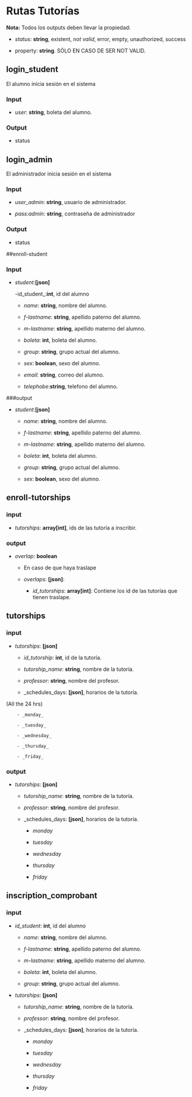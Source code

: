 # Rutas Tutorías
**Nota:** Todos los outputs deben llevar la propiedad:
 - _status_: **string**, existent, _not valid_, error, empty, unauthorized, success
 - property: **string**. SÓLO EN CASO DE SER NOT VALID.

## login_student
El alumno inicia sesión en el sistema
### Input
- _user_: **string**, boleta del alumno.
 ### Output
- status

## login_admin
El administrador inicia sesión en el sistema
### Input
- _user_admin_: **string**, usuario de administrador.
- _pass:admin_: **string**, contraseña de administrador
 ### Output
- status


##enroll-student
### Input
- _student_:**[json]**
	-id_student_:**int**, id del alumno
    - _name_: **string**, nombre del alumno.
	- _f-lastname_: **string**, apellido paterno del alumno.
	- _m-lastname_: **string**, apellido materno del alumno.
    - _boleta_: **int**, boleta del alumno.
    - _group_: **string**, grupo actual del alumno.
    - _sex_: **boolean**, sexo del alumno.
    - _email_: **string**, correo del alumno.
    - _telephobe_:**string**, telefono del alumno.

###output
- _student_:**[json]**
    - _name_: **string**, nombre del alumno.
	- _f-lastname_: **string**, apellido paterno del alumno.
	- _m-lastname_: **string**, apellido materno del alumno.
    - _boleta_: **int**, boleta del alumno.
    - _group_: **string**, grupo actual del alumno.
    - _sex_: **boolean**, sexo del alumno.

## enroll-tutorships
### input
- _tutorships_: **array[int]**, ids de las tutoría a inscribir.

### output
- _overlap_: **boolean**
	- En caso de que haya traslape
	- _overlaps_: **[json]**:
		- _id_tutorships_: **array[int]**: Contiene los id de las tutorías que tienen traslape.

## tutorships
### input
- _tutorships_: **[json]**
	- _id_tutorship_: **int**, id de la tutoría.
	- _tutorship_name_: **string**, nombre de la tutoría.
	- _professor_: **string**, nombre del profesor.
	- _schedules_days: **[json]**, horarios de la tutoría.
(All the 24 hrs)
		- _monday_
		- _tuesday_
		- _wednesday_
		- _thursday_
		- _friday_
### output
- _tutorships_: **[json]**
	- _tutorship_name_: **string**, nombre de la tutoría.
	- _professor_: **string**, nombre del profesor.
	- _schedules_days: **[json]**, horarios de la tutoría.
		- _monday_
		- _tuesday_
		- _wednesday_
		- _thursday_
		- _friday_

## inscription_comprobant
### input
- _id_student_: **int**, id del alumno
    - _name_: **string**, nombre del alumno.
	- _f-lastname_: **string**, apellido paterno del alumno.
	- _m-lastname_: **string**, apellido materno del alumno.
    - _boleta_: **int**, boleta del alumno.
    - _group_: **string**, grupo actual del alumno.

- _tutorships_: **[json]**
	- _tutorship_name_: **string**, nombre de la tutoría.
	- _professor_: **string**, nombre del profesor.
	- _schedules_days: **[json]**, horarios de la tutoría.
		- _monday_
		- _tuesday_
		- _wednesday_
		- _thursday_
		- _friday_
